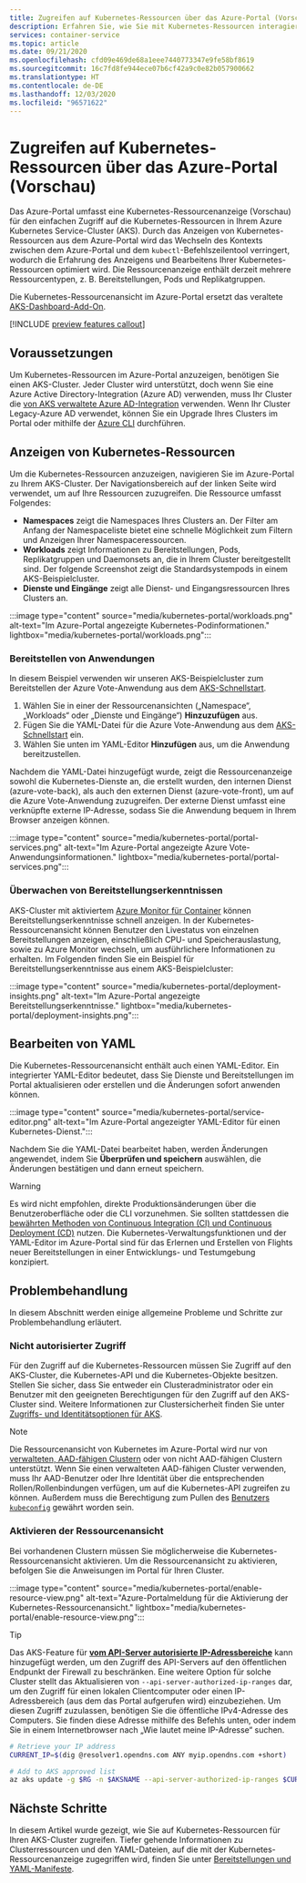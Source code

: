 ```yaml
---
title: Zugreifen auf Kubernetes-Ressourcen über das Azure-Portal (Vorschau)
description: Erfahren Sie, wie Sie mit Kubernetes-Ressourcen interagieren, um einen Azure Kubernetes Service-Cluster (AKS) über das Azure-Portal zu verwalten.
services: container-service
ms.topic: article
ms.date: 09/21/2020
ms.openlocfilehash: cfd09e469de68a1eee7440773347e9fe58bf8619
ms.sourcegitcommit: 16c7fd8fe944ece07b6cf42a9c0e82b057900662
ms.translationtype: HT
ms.contentlocale: de-DE
ms.lasthandoff: 12/03/2020
ms.locfileid: "96571622"
---
```

# <a name="access-kubernetes-resources-from-the-azure-portal-preview"></a>Zugreifen auf Kubernetes-Ressourcen über das Azure-Portal (Vorschau)

Das Azure-Portal umfasst eine Kubernetes-Ressourcenanzeige (Vorschau) für den einfachen Zugriff auf die Kubernetes-Ressourcen in Ihrem Azure Kubernetes Service-Cluster (AKS). Durch das Anzeigen von Kubernetes-Ressourcen aus dem Azure-Portal wird das Wechseln des Kontexts zwischen dem Azure-Portal und dem `kubectl`-Befehlszeilentool verringert, wodurch die Erfahrung des Anzeigens und Bearbeitens Ihrer Kubernetes-Ressourcen optimiert wird. Die Ressourcenanzeige enthält derzeit mehrere Ressourcentypen, z. B. Bereitstellungen, Pods und Replikatgruppen.

Die Kubernetes-Ressourcenansicht im Azure-Portal ersetzt das veraltete [AKS-Dashboard-Add-On][kubernetes-dashboard].

[!INCLUDE [preview features callout](./includes/preview/preview-callout.md)]

## <a name="prerequisites"></a>Voraussetzungen

Um Kubernetes-Ressourcen im Azure-Portal anzuzeigen, benötigen Sie einen AKS-Cluster. Jeder Cluster wird unterstützt, doch wenn Sie eine Azure Active Directory-Integration (Azure AD) verwenden, muss Ihr Cluster die [von AKS verwaltete Azure AD-Integration][aks-managed-aad] verwenden. Wenn Ihr Cluster Legacy-Azure AD verwendet, können Sie ein Upgrade Ihres Clusters im Portal oder mithilfe der [Azure CLI][cli-aad-upgrade] durchführen.

## <a name="view-kubernetes-resources"></a>Anzeigen von Kubernetes-Ressourcen

Um die Kubernetes-Ressourcen anzuzeigen, navigieren Sie im Azure-Portal zu Ihrem AKS-Cluster. Der Navigationsbereich auf der linken Seite wird verwendet, um auf Ihre Ressourcen zuzugreifen. Die Ressource umfasst Folgendes:

- **Namespaces** zeigt die Namespaces Ihres Clusters an. Der Filter am Anfang der Namespaceliste bietet eine schnelle Möglichkeit zum Filtern und Anzeigen Ihrer Namespaceressourcen.
- **Workloads** zeigt Informationen zu Bereitstellungen, Pods, Replikatgruppen und Daemonsets an, die in Ihrem Cluster bereitgestellt sind. Der folgende Screenshot zeigt die Standardsystempods in einem AKS-Beispielcluster.
- **Dienste und Eingänge** zeigt alle Dienst- und Eingangsressourcen Ihres Clusters an.

:::image type="content" source="media/kubernetes-portal/workloads.png" alt-text="Im Azure-Portal angezeigte Kubernetes-Podinformationen." lightbox="media/kubernetes-portal/workloads.png":::

### <a name="deploy-an-application"></a>Bereitstellen von Anwendungen

In diesem Beispiel verwenden wir unseren AKS-Beispielcluster zum Bereitstellen der Azure Vote-Anwendung aus dem [AKS-Schnellstart][portal-quickstart].

1. Wählen Sie in einer der Ressourcenansichten („Namespace“, „Workloads“ oder „Dienste und Eingänge“) **Hinzuzufügen** aus.
1. Fügen Sie die YAML-Datei für die Azure Vote-Anwendung aus dem [AKS-Schnellstart][portal-quickstart] ein.
1. Wählen Sie unten im YAML-Editor **Hinzufügen** aus, um die Anwendung bereitzustellen. 

Nachdem die YAML-Datei hinzugefügt wurde, zeigt die Ressourcenanzeige sowohl die Kubernetes-Dienste an, die erstellt wurden, den internen Dienst (azure-vote-back), als auch den externen Dienst (azure-vote-front), um auf die Azure Vote-Anwendung zuzugreifen. Der externe Dienst umfasst eine verknüpfte externe IP-Adresse, sodass Sie die Anwendung bequem in Ihrem Browser anzeigen können.

:::image type="content" source="media/kubernetes-portal/portal-services.png" alt-text="Im Azure-Portal angezeigte Azure Vote-Anwendungsinformationen." lightbox="media/kubernetes-portal/portal-services.png":::

### <a name="monitor-deployment-insights"></a>Überwachen von Bereitstellungserkenntnissen

AKS-Cluster mit aktiviertem [Azure Monitor für Container][enable-monitor] können Bereitstellungserkenntnisse schnell anzeigen. In der Kubernetes-Ressourcenansicht können Benutzer den Livestatus von einzelnen Bereitstellungen anzeigen, einschließlich CPU- und Speicherauslastung, sowie zu Azure Monitor wechseln, um ausführlichere Informationen zu erhalten. Im Folgenden finden Sie ein Beispiel für Bereitstellungserkenntnisse aus einem AKS-Beispielcluster:

:::image type="content" source="media/kubernetes-portal/deployment-insights.png" alt-text="Im Azure-Portal angezeigte Bereitstellungserkenntnisse." lightbox="media/kubernetes-portal/deployment-insights.png":::

## <a name="edit-yaml"></a>Bearbeiten von YAML

Die Kubernetes-Ressourcenansicht enthält auch einen YAML-Editor. Ein integrierter YAML-Editor bedeutet, dass Sie Dienste und Bereitstellungen im Portal aktualisieren oder erstellen und die Änderungen sofort anwenden können.

:::image type="content" source="media/kubernetes-portal/service-editor.png" alt-text="Im Azure-Portal angezeigter YAML-Editor für einen Kubernetes-Dienst.":::

Nachdem Sie die YAML-Datei bearbeitet haben, werden Änderungen angewendet, indem Sie **Überprüfen und speichern** auswählen, die Änderungen bestätigen und dann erneut speichern.

>[!WARNING]
> Es wird nicht empfohlen, direkte Produktionsänderungen über die Benutzeroberfläche oder die CLI vorzunehmen. Sie sollten stattdessen die [bewährten Methoden von Continuous Integration (CI) und Continuous Deployment (CD)](kubernetes-action.md) nutzen. Die Kubernetes-Verwaltungsfunktionen und der YAML-Editor im Azure-Portal sind für das Erlernen und Erstellen von Flights neuer Bereitstellungen in einer Entwicklungs- und Testumgebung konzipiert.

## <a name="troubleshooting"></a>Problembehandlung

In diesem Abschnitt werden einige allgemeine Probleme und Schritte zur Problembehandlung erläutert.

### <a name="unauthorized-access"></a>Nicht autorisierter Zugriff

Für den Zugriff auf die Kubernetes-Ressourcen müssen Sie Zugriff auf den AKS-Cluster, die Kubernetes-API und die Kubernetes-Objekte besitzen. Stellen Sie sicher, dass Sie entweder ein Clusteradministrator oder ein Benutzer mit den geeigneten Berechtigungen für den Zugriff auf den AKS-Cluster sind. Weitere Informationen zur Clustersicherheit finden Sie unter [Zugriffs- und Identitätsoptionen für AKS][concepts-identity].

>[!NOTE]
> Die Ressourcenansicht von Kubernetes im Azure-Portal wird nur von [verwalteten, AAD-fähigen Clustern](managed-aad.md) oder von nicht AAD-fähigen Clustern unterstützt. Wenn Sie einen verwalteten AAD-fähigen Cluster verwenden, muss Ihr AAD-Benutzer oder Ihre Identität über die entsprechenden Rollen/Rollenbindungen verfügen, um auf die Kubernetes-API zugreifen zu können. Außerdem muss die Berechtigung zum Pullen des [Benutzers `kubeconfig`](control-kubeconfig-access.md) gewährt worden sein.

### <a name="enable-resource-view"></a>Aktivieren der Ressourcenansicht

Bei vorhandenen Clustern müssen Sie möglicherweise die Kubernetes-Ressourcenansicht aktivieren. Um die Ressourcenansicht zu aktivieren, befolgen Sie die Anweisungen im Portal für Ihren Cluster.

:::image type="content" source="media/kubernetes-portal/enable-resource-view.png" alt-text="Azure-Portalmeldung für die Aktivierung der Kubernetes-Ressourcenansicht." lightbox="media/kubernetes-portal/enable-resource-view.png":::

> [!TIP]
> Das AKS-Feature für [**vom API-Server autorisierte IP-Adressbereiche**](api-server-authorized-ip-ranges.md) kann hinzugefügt werden, um den Zugriff des API-Servers auf den öffentlichen Endpunkt der Firewall zu beschränken. Eine weitere Option für solche Cluster stellt das Aktualisieren von `--api-server-authorized-ip-ranges` dar, um den Zugriff für einen lokalen Clientcomputer oder einen IP-Adressbereich (aus dem das Portal aufgerufen wird) einzubeziehen. Um diesen Zugriff zuzulassen, benötigen Sie die öffentliche IPv4-Adresse des Computers. Sie finden diese Adresse mithilfe des Befehls unten, oder indem Sie in einem Internetbrowser nach „Wie lautet meine IP-Adresse“ suchen.
```bash
# Retrieve your IP address
CURRENT_IP=$(dig @resolver1.opendns.com ANY myip.opendns.com +short)

# Add to AKS approved list
az aks update -g $RG -n $AKSNAME --api-server-authorized-ip-ranges $CURRENT_IP/32

```

## <a name="next-steps"></a>Nächste Schritte

In diesem Artikel wurde gezeigt, wie Sie auf Kubernetes-Ressourcen für Ihren AKS-Cluster zugreifen. Tiefer gehende Informationen zu Clusterressourcen und den YAML-Dateien, auf die mit der Kubernetes-Ressourcenanzeige zugegriffen wird, finden Sie unter [Bereitstellungen und YAML-Manifeste][deployments].

<!-- LINKS - internal -->
[kubernetes-dashboard]: kubernetes-dashboard.md
[concepts-identity]: concepts-identity.md
[portal-quickstart]: kubernetes-walkthrough-portal.md#run-the-application
[deployments]: concepts-clusters-workloads.md#deployments-and-yaml-manifests
[aks-managed-aad]: managed-aad.md
[cli-aad-upgrade]: managed-aad.md#upgrading-to-aks-managed-azure-ad-integration
[enable-monitor]: ../azure-monitor/insights/container-insights-enable-existing-clusters.md